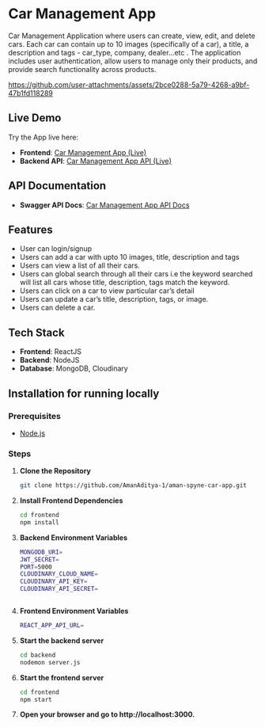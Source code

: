 # Car Management App

Car Management Application where users can create, view, edit, and delete cars. Each car can
contain up to 10 images (specifically of a car), a title, a description and tags - car_type, company, dealer...etc . The application includes user authentication, allow users to manage only their products, and provide search functionality across products.

https://github.com/user-attachments/assets/2bce0288-5a79-4268-a9bf-47b1fd118289

## Live Demo

Try the App live here:
- **Frontend**: [Car Management App (Live)](https://aman-spyne-car-app.vercel.app/)
- **Backend API**: [Car Management App API (Live)](https://aman-spyne-car-app.onrender.com)

## API Documentation 

- **Swagger API Docs**: [Car Management App API Docs](https://aman-spyne-car-app.onrender.com/api-docs)


## Features

- User can login/signup
- Users can add a car with upto 10 images, title, description and tags
- Users can view a list of all their cars.
- Users can global search through all their cars i.e the keyword searched will list all cars whose title, description, tags match the keyword.
- Users can click on a car to view particular car’s detail
- Users can update a car’s title, description, tags, or image.
- Users can delete a car.

## Tech Stack

- **Frontend**: ReactJS
- **Backend**: NodeJS
- **Database**: MongoDB, Cloudinary



## Installation for running locally

### Prerequisites

- [Node.js](https://nodejs.org/)

### Steps

1. **Clone the Repository**
   ```bash
   git clone https://github.com/AmanAditya-1/aman-spyne-car-app.git

2. **Install Frontend Dependencies**
   ```bash
   cd frontend
   npm install

3. **Backend Environment Variables**
   ```bash
   MONGODB_URI=
   JWT_SECRET=
   PORT=5000
   CLOUDINARY_CLOUD_NAME=
   CLOUDINARY_API_KEY=
   CLOUDINARY_API_SECRET=



4. **Frontend Environment Variables**
   ```bash
   REACT_APP_API_URL=

5. **Start the backend server**
   ```bash
   cd backend
   nodemon server.js

6. **Start the frontend server**
   ```bash
   cd frontend
   npm start

7. **Open your browser and go to http://localhost:3000.**







